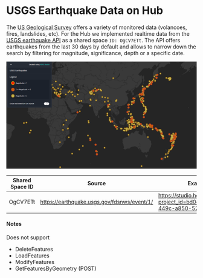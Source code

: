 # USGS Earthquake Data on Hub

The [US Geological Survey](https://www.usgs.gov/) offers a variety of monitored data (volancoes, fires, landslides, etc). For the Hub we implemented realtime data from the [USGS earthquake API](https://earthquake.usgs.gov/fdsnws/event/1/) as a shared space `ID: OgCV7ETt`. The API offers earthquakes from the last 30 days by default and allows to narrow down the search by filtering for magnitude, significance, depth or a specific date.

![Earthquakes in Viewer](./assets/images/earthquake_example.PNG)

| Shared Space ID | Source | Example |
| ---- | ----- | ----- |
| OgCV7ETt | https://earthquake.usgs.gov/fdsnws/event/1/ | https://studio.here.com/viewer/?project_id=bd0d680d-3451-449c-a850-526b262a19a8 |

#### Notes
Does not support 
- DeleteFeatures
- LoadFeatures
- ModifyFeatures
- GetFeaturesByGeometry (POST)
